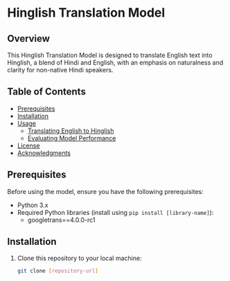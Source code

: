 # Hinglish Translation Model

## Overview

This Hinglish Translation Model is designed to translate English text into Hinglish, a blend of Hindi and English, with an emphasis on naturalness and clarity for non-native Hindi speakers.

## Table of Contents

- [Prerequisites](#prerequisites)
- [Installation](#installation)
- [Usage](#usage)
  - [Translating English to Hinglish](#translating-english-to-hinglish)
  - [Evaluating Model Performance](#evaluating-model-performance)
- [License](#license)
- [Acknowledgments](#acknowledgments)

## Prerequisites

Before using the model, ensure you have the following prerequisites:

- Python 3.x
- Required Python libraries (install using `pip install [library-name]`):
  - googletrans==4.0.0-rc1

## Installation

1. Clone this repository to your local machine:

   ```bash
   git clone [repository-url]
